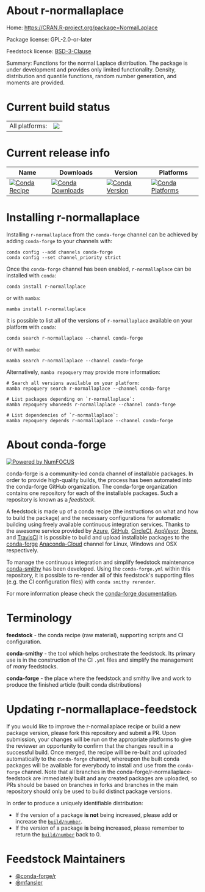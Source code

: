 About r-normallaplace
=====================

Home: https://CRAN.R-project.org/package=NormalLaplace

Package license: GPL-2.0-or-later

Feedstock license: [BSD-3-Clause](https://github.com/conda-forge/r-normallaplace-feedstock/blob/main/LICENSE.txt)

Summary: Functions for the normal Laplace distribution. The package is under development and provides only limited functionality. Density, distribution and quantile functions, random number generation, and moments are provided.

Current build status
====================


<table><tr><td>All platforms:</td>
    <td>
      <a href="https://dev.azure.com/conda-forge/feedstock-builds/_build/latest?definitionId=15086&branchName=main">
        <img src="https://dev.azure.com/conda-forge/feedstock-builds/_apis/build/status/r-normallaplace-feedstock?branchName=main">
      </a>
    </td>
  </tr>
</table>

Current release info
====================

| Name | Downloads | Version | Platforms |
| --- | --- | --- | --- |
| [![Conda Recipe](https://img.shields.io/badge/recipe-r--normallaplace-green.svg)](https://anaconda.org/conda-forge/r-normallaplace) | [![Conda Downloads](https://img.shields.io/conda/dn/conda-forge/r-normallaplace.svg)](https://anaconda.org/conda-forge/r-normallaplace) | [![Conda Version](https://img.shields.io/conda/vn/conda-forge/r-normallaplace.svg)](https://anaconda.org/conda-forge/r-normallaplace) | [![Conda Platforms](https://img.shields.io/conda/pn/conda-forge/r-normallaplace.svg)](https://anaconda.org/conda-forge/r-normallaplace) |

Installing r-normallaplace
==========================

Installing `r-normallaplace` from the `conda-forge` channel can be achieved by adding `conda-forge` to your channels with:

```
conda config --add channels conda-forge
conda config --set channel_priority strict
```

Once the `conda-forge` channel has been enabled, `r-normallaplace` can be installed with `conda`:

```
conda install r-normallaplace
```

or with `mamba`:

```
mamba install r-normallaplace
```

It is possible to list all of the versions of `r-normallaplace` available on your platform with `conda`:

```
conda search r-normallaplace --channel conda-forge
```

or with `mamba`:

```
mamba search r-normallaplace --channel conda-forge
```

Alternatively, `mamba repoquery` may provide more information:

```
# Search all versions available on your platform:
mamba repoquery search r-normallaplace --channel conda-forge

# List packages depending on `r-normallaplace`:
mamba repoquery whoneeds r-normallaplace --channel conda-forge

# List dependencies of `r-normallaplace`:
mamba repoquery depends r-normallaplace --channel conda-forge
```


About conda-forge
=================

[![Powered by
NumFOCUS](https://img.shields.io/badge/powered%20by-NumFOCUS-orange.svg?style=flat&colorA=E1523D&colorB=007D8A)](https://numfocus.org)

conda-forge is a community-led conda channel of installable packages.
In order to provide high-quality builds, the process has been automated into the
conda-forge GitHub organization. The conda-forge organization contains one repository
for each of the installable packages. Such a repository is known as a *feedstock*.

A feedstock is made up of a conda recipe (the instructions on what and how to build
the package) and the necessary configurations for automatic building using freely
available continuous integration services. Thanks to the awesome service provided by
[Azure](https://azure.microsoft.com/en-us/services/devops/), [GitHub](https://github.com/),
[CircleCI](https://circleci.com/), [AppVeyor](https://www.appveyor.com/),
[Drone](https://cloud.drone.io/welcome), and [TravisCI](https://travis-ci.com/)
it is possible to build and upload installable packages to the
[conda-forge](https://anaconda.org/conda-forge) [Anaconda-Cloud](https://anaconda.org/)
channel for Linux, Windows and OSX respectively.

To manage the continuous integration and simplify feedstock maintenance
[conda-smithy](https://github.com/conda-forge/conda-smithy) has been developed.
Using the ``conda-forge.yml`` within this repository, it is possible to re-render all of
this feedstock's supporting files (e.g. the CI configuration files) with ``conda smithy rerender``.

For more information please check the [conda-forge documentation](https://conda-forge.org/docs/).

Terminology
===========

**feedstock** - the conda recipe (raw material), supporting scripts and CI configuration.

**conda-smithy** - the tool which helps orchestrate the feedstock.
                   Its primary use is in the construction of the CI ``.yml`` files
                   and simplify the management of *many* feedstocks.

**conda-forge** - the place where the feedstock and smithy live and work to
                  produce the finished article (built conda distributions)


Updating r-normallaplace-feedstock
==================================

If you would like to improve the r-normallaplace recipe or build a new
package version, please fork this repository and submit a PR. Upon submission,
your changes will be run on the appropriate platforms to give the reviewer an
opportunity to confirm that the changes result in a successful build. Once
merged, the recipe will be re-built and uploaded automatically to the
`conda-forge` channel, whereupon the built conda packages will be available for
everybody to install and use from the `conda-forge` channel.
Note that all branches in the conda-forge/r-normallaplace-feedstock are
immediately built and any created packages are uploaded, so PRs should be based
on branches in forks and branches in the main repository should only be used to
build distinct package versions.

In order to produce a uniquely identifiable distribution:
 * If the version of a package **is not** being increased, please add or increase
   the [``build/number``](https://docs.conda.io/projects/conda-build/en/latest/resources/define-metadata.html#build-number-and-string).
 * If the version of a package **is** being increased, please remember to return
   the [``build/number``](https://docs.conda.io/projects/conda-build/en/latest/resources/define-metadata.html#build-number-and-string)
   back to 0.

Feedstock Maintainers
=====================

* [@conda-forge/r](https://github.com/conda-forge/r/)
* [@mfansler](https://github.com/mfansler/)

